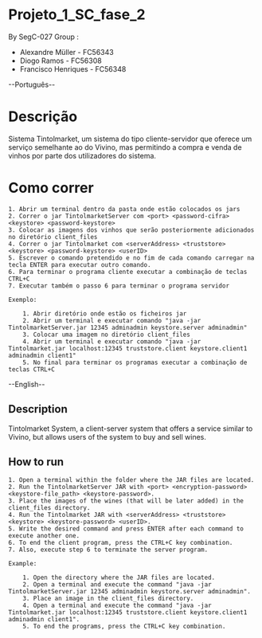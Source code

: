 # Projeto_1_SC_fase_2

By SegC-027 Group :
- Alexandre Müller - FC56343
- Diogo Ramos - FC56308
- Francisco Henriques - FC56348 


--Português--

# Descrição
Sistema Tintolmarket, um sistema do tipo cliente-servidor que oferece um serviço semelhante ao do Vivino, mas permitindo a compra e venda de vinhos por parte dos utilizadores do sistema. 

# Como correr
    
    1. Abrir um terminal dentro da pasta onde estão colocados os jars
    2. Correr o jar TintolmarketServer com <port> <password-cifra> <keystore> <password-keystore>
    3. Colocar as imagens dos vinhos que serão posteriormente adicionados no diretório client_files
    4. Correr o jar Tintolmarket com <serverAddress> <truststore> <keystore> <password-keystore> <userID>
    5. Escrever o comando pretendido e no fim de cada comando carregar na tecla ENTER para executar outro comando.
    6. Para terminar o programa cliente executar a combinação de teclas CTRL+C
    7. Executar também o passo 6 para terminar o programa servidor

    Exemplo:

        1. Abrir diretório onde estão os ficheiros jar
        2. Abrir um terminal e executar comando "java -jar TintolmarketServer.jar 12345 adminadmin keystore.server adminadmin" 
        3. Colocar uma imagem no diretório client_files
        4. Abrir um terminal e executar comando "java -jar Tintolmarket.jar localhost:12345 truststore.client keystore.client1 adminadmin client1"        
        5. No final para terminar os programas executar a combinação de teclas CTRL+C

--English--

## Description
Tintolmarket System, a client-server system that offers a service similar to Vivino, but allows users of the system to buy and sell wines.

## How to run

    1. Open a terminal within the folder where the JAR files are located.
    2. Run the TintolmarketServer JAR with <port> <encryption-password> <keystore-file_path> <keystore-password>.
    3. Place the images of the wines (that will be later added) in the client_files directory.
    4. Run the Tintolmarket JAR with <serverAddress> <truststore> <keystore> <keystore-password> <userID>.
    5. Write the desired command and press ENTER after each command to execute another one.
    6. To end the client program, press the CTRL+C key combination.
    7. Also, execute step 6 to terminate the server program.

    Example:

        1. Open the directory where the JAR files are located.
        2. Open a terminal and execute the command "java -jar TintolmarketServer.jar 12345 adminadmin keystore.server adminadmin".
        3. Place an image in the client_files directory.
        4. Open a terminal and execute the command "java -jar Tintolmarket.jar localhost:12345 truststore.client keystore.client1 adminadmin client1".
        5. To end the programs, press the CTRL+C key combination.
